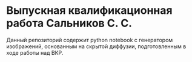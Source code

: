 # Выпускная квалификационная работа Сальников С. С.
Данный репозиторий содержит python notebook с генератором изображений, основанным на скрытой диффузии, подготовленным в ходе работы над ВКР.
